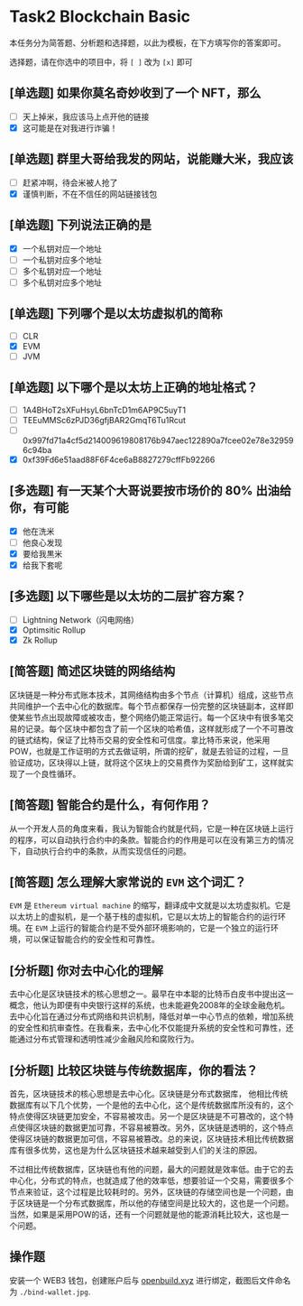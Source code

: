 # Task2 Blockchain Basic

本任务分为简答题、分析题和选择题，以此为模板，在下方填写你的答案即可。

选择题，请在你选中的项目中，将 `[ ]` 改为 `[x]` 即可

## [单选题] 如果你莫名奇妙收到了一个 NFT，那么

- [ ] 天上掉米，我应该马上点开他的链接
- [x] 这可能是在对我进行诈骗！

## [单选题] 群里大哥给我发的网站，说能赚大米，我应该

- [ ] 赶紧冲啊，待会米被人抢了
- [x] 谨慎判断，不在不信任的网站链接钱包

## [单选题] 下列说法正确的是

- [x] 一个私钥对应一个地址
- [ ] 一个私钥对应多个地址
- [ ] 多个私钥对应一个地址
- [ ] 多个私钥对应多个地址

## [单选题] 下列哪个是以太坊虚拟机的简称

- [ ] CLR
- [x] EVM
- [ ] JVM

## [单选题] 以下哪个是以太坊上正确的地址格式？

- [ ] 1A4BHoT2sXFuHsyL6bnTcD1m6AP9C5uyT1
- [ ] TEEuMMSc6zPJD36gfjBAR2GmqT6Tu1Rcut
- [ ] 0x997fd71a4cf5d214009619808176b947aec122890a7fcee02e78e329596c94ba
- [x] 0xf39Fd6e51aad88F6F4ce6aB8827279cffFb92266

## [多选题] 有一天某个大哥说要按市场价的 80% 出油给你，有可能

- [x] 他在洗米
- [ ] 他良心发现
- [x] 要给我黒米
- [x] 给我下套呢

## [多选题] 以下哪些是以太坊的二层扩容方案？

- [ ] Lightning Network（闪电网络）
- [x] Optimsitic Rollup
- [x] Zk Rollup

## [简答题] 简述区块链的网络结构


区块链是一种分布式账本技术，其网络结构由多个节点（计算机）组成，这些节点共同维护一个去中心化的数据库。每个节点都保存一份完整的区块链副本，这样即使某些节点出现故障或被攻击，整个网络仍能正常运行。每一个区块中有很多笔交易的记录。每个区块中都包含了前一个区块的哈希值，这样就形成了一个不可篡改的链式结构，保证了比特币交易的安全性和可信度。拿比特币来说，他采用POW，也就是工作证明的方式去做证明，所谓的挖矿，就是去验证的过程，一旦验证成功，区块得以上链，就将这个区块上的交易费作为奖励给到矿工，这样就实现了一个良性循环。


## [简答题] 智能合约是什么，有何作用？

从一个开发人员的角度来看，我认为智能合约就是代码，它是一种在区块链上运行的程序，可以自动执行合约中的条款。智能合约的作用是可以在没有第三方的情况下，自动执行合约中的条款，从而实现信任的问题。


## [简答题] 怎么理解大家常说的 `EVM` 这个词汇？

`EVM` 是 `Ethereum virtual machine` 的缩写，翻译成中文就是以太坊虚拟机。它是以太坊上的虚拟机，是一个基于栈的虚拟机，它是以太坊上的智能合约的运行环境。在 `EVM` 上运行的智能合约是不受外部环境影响的，它是一个独立的运行环境，可以保证智能合约的安全性和可靠性。

## [分析题] 你对去中心化的理解

去中心化是区块链技术的核心思想之一。最早在中本聪的比特币白皮书中提出这一概念，他认为即便有中央银行这样的系统，也未能避免2008年的全球金融危机。去中心化旨在通过分布式网络和共识机制，降低对单一中心节点的依赖，增加系统的安全性和抗审查性。在我看来，去中心化不仅能提升系统的安全性和可靠性，还能通过分布式管理和透明性减少金融风险和腐败行为。

## [分析题] 比较区块链与传统数据库，你的看法？


首先，区块链技术的核心思想是去中心化。区块链是分布式数据库， 他相比传统数据库有以下几个优势，一个是他的去中心化，这个是传统数据库所没有的，这个特点使得区块链更加安全，不容易被攻击。另一个是区块链是不可篡改的，这个特点使得区块链的数据更加可靠，不容易被篡改。另外，区块链是透明的，这个特点使得区块链的数据更加可信，不容易被篡改。总的来说，区块链技术相比传统数据库有很多优势，这也是为什么区块链技术越来越受到人们的关注的原因。

不过相比传统数据库，区块链也有他的问题，最大的问题就是效率低。由于它的去中心化，分布式的特点，也就造成了他的效率低，想要验证一个交易，需要很多个节点来验证，这个过程是比较耗时的。另外，区块链的存储空间也是一个问题，由于区块链是一个分布式数据库，所以他的存储空间是比较大的，这也是一个问题。当然，如果是采用POW的话，还有一个问题就是他的能源消耗比较大，这也是一个问题。


## 操作题

安装一个 WEB3 钱包，创建账户后与 [openbuild.xyz](https://openbuild.xyz/profile) 进行绑定，截图后文件命名为 `./bind-wallet.jpg`.
